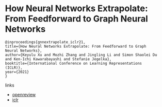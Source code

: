 # How Neural Networks Extrapolate: From Feedforward to Graph Neural Networks

```
@inproceedings{gnnextrapolate_iclr21,
title={How Neural Networks Extrapolate: From Feedforward to Graph Neural Networks},
author={Keyulu Xu and Mozhi Zhang and Jingling Li and Simon Shaolei Du and Ken-Ichi Kawarabayashi and Stefanie Jegelka},
booktitle={International Conference on Learning Representations (ICLR)},
year={2021}
}
```

links
- [openreview](https://openreview.net/forum?id=UH-cmocLJC)
- [iclr](https://iclr.cc/virtual/2021/poster/3229)
